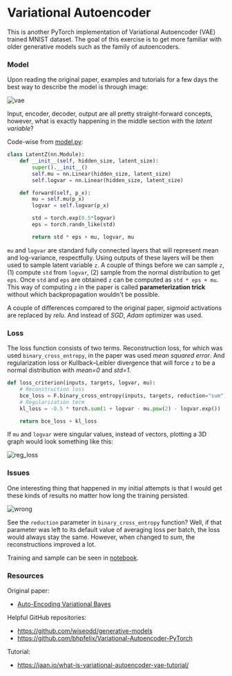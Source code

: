 # Variational Autoencoder

This is another PyTorch implementation of Variational Autoencoder (VAE) trained MNIST dataset. The goal of this exercise is to get more familiar with older generative models such as the family of autoencoders.

### Model

Upon reading the original paper, examples and tutorials for a few days the best way to describe the model is through image:

![vae](https://user-images.githubusercontent.com/16206648/51078000-ed211680-16ae-11e9-8d03-590cda640b0e.png)

Input, encoder, decoder, output are all pretty straight-forward concepts, however, what is exactly happening in the 
middle section with the *latent variable*?

Code-wise from [model.py](https://github.com/bvezilic/Variational-autoencoder/blob/master/model.py):

```python
class LatentZ(nn.Module):
    def __init__(self, hidden_size, latent_size):
        super().__init__()
        self.mu = nn.Linear(hidden_size, latent_size)
        self.logvar = nn.Linear(hidden_size, latent_size)

    def forward(self, p_x):
        mu = self.mu(p_x)
        logvar = self.logvar(p_x)

        std = torch.exp(0.5*logvar)
        eps = torch.randn_like(std)

        return std * eps + mu, logvar, mu
```

`mu` and `logvar` are standard fully connected layers that will represent mean and log-variance, respectfully.
Using outputs of these layers will be then used to sample latent variable `z`. A couple of things before we
can sample `z`, (1) compute `std` from `logvar`, (2) sample from the normal distribution to get `eps`. Once `std` and `eps`
are obtained `z` can be computed as `std * eps + mu`. This way of computing `z` in the paper is called **parameterization trick** without which backpropagation wouldn't be possible.

A couple of differences compared to the original paper, *sigmoid* activations are replaced by *relu*. And instead of 
*SGD*, *Adam* optimizer was used.

### Loss

The loss function consists of two terms. Reconstruction loss, for which was used `binary_cross_entropy`, in the paper was used *mean squared error*. And regularization loss or Kullback–Leibler divergence that will force `z` to be a normal distribution with *mean=0* and *std=1*.

```python
def loss_criterion(inputs, targets, logvar, mu):
    # Reconstruction loss
    bce_loss = F.binary_cross_entropy(inputs, targets, reduction="sum")
    # Regularization term
    kl_loss = -0.5 * torch.sum(1 + logvar - mu.pow(2) - logvar.exp())

    return bce_loss + kl_loss
```

If `mu` and `logvar` were singular values, instead of vectors, plotting a 3D graph would look something like this:

![reg_loss](https://user-images.githubusercontent.com/16206648/51078157-5c980580-16b1-11e9-863c-52f3183f7a0d.gif)

### Issues

One interesting thing that happened in my initial attempts is that I would get these kinds of results no matter how long
the training persisted.

![wrong](https://user-images.githubusercontent.com/16206648/51078424-03ca6c00-16b5-11e9-9727-eb73447e52ae.png)

See the `reduction` parameter in `binary_cross_entropy` function? Well, if that parameter was left to its default value 
of averaging loss per batch, the loss would always stay the same. However, when changed to *sum*, the reconstructions 
improved a lot.

Training and sample can be seen in [notebook](https://github.com/bvezilic/Variational-autoencoder/blob/master/notebooks/train_and_eval.ipynb).


### Resources
Original paper:
* [Auto-Encoding Variational Bayes](https://arxiv.org/abs/1312.6114)

Helpful GitHub repositories:

* https://github.com/wiseodd/generative-models
* https://github.com/bhpfelix/Variational-Autoencoder-PyTorch

Tutorial:
* https://jaan.io/what-is-variational-autoencoder-vae-tutorial/
